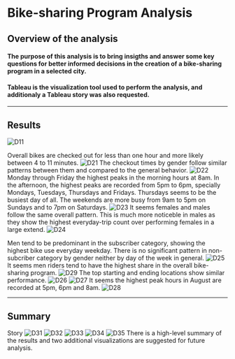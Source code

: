 # Bike-sharing Program Analysis

## Overview of the analysis
#### The purpose of this analysis is to bring insigths and answer some key questions for better informed decisions in the creation of a bike-sharing program in a selected city. 
#### Tableau is the visualization tool used to perform the analysis, and additionaly a Tableau story was also requested.  
----
## Results
![D11](https://github.com/Connectime4ever/bikesharing/blob/main/D11.png)

Overall bikes are checked out for less than one hour and more likely between 4 to 11 minutes. 
![D21](https://github.com/Connectime4ever/bikesharing/blob/main/D21.png)
The checkout times by gender follow similar patterns between them and compared to the general behavior.
![D22](https://github.com/Connectime4ever/bikesharing/blob/main/D22.png)
Monday through Friday the highest peaks in the morning hours at 8am.  In the afternoon, the highest peaks are recorded from 5pm to 6pm, specially Mondays, Tuesdays, Thursdays and Fridays. 
Thursdays seems to be the busiest day of all. 
The weekends are more busy from 9am to 5pm on Sundays and to 7pm on Saturdays.
![D23](https://github.com/Connectime4ever/bikesharing/blob/main/D23.png)
It seems females and males follow the same overall pattern. This is much more noticeble in males as they show the highest everyday-trip count over performing females in a large extend. 
![D24](https://github.com/Connectime4ever/bikesharing/blob/main/D24.png)

Men tend to be predominant in the subscriber category, showing the highest bike use everyday weekday. There is no significant pattern in non-subcriber category by gender neither by day of the week in general.
![D25](https://github.com/Connectime4ever/bikesharing/blob/main/D25.png)
It seems men riders tend to have the highest share in the overall bike-sharing program.
![D29](https://github.com/Connectime4ever/bikesharing/blob/main/D29.png)
The top starting and ending locations show similar performance. 
![D26](https://github.com/Connectime4ever/bikesharing/blob/main/D26.png)
![D27](https://github.com/Connectime4ever/bikesharing/blob/main/D27.png)
It seems the highest peak hours in August are recorded at 5pm, 6pm and 8am.
![D28](https://github.com/Connectime4ever/bikesharing/blob/main/D28.png)

----
## Summary
Story 
![D31](https://github.com/Connectime4ever/bikesharing/blob/main/D31.png)
![D32](https://github.com/Connectime4ever/bikesharing/blob/main/D32.png)
![D33](https://github.com/Connectime4ever/bikesharing/blob/main/D33.png)
![D34](https://github.com/Connectime4ever/bikesharing/blob/main/D34.png)
![D35](https://github.com/Connectime4ever/bikesharing/blob/main/D35.png)
There is a high-level summary of the results and two additional visualizations are suggested for future analysis. 
